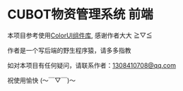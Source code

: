 # CUBOT物资管理系统 前端

本项目参考使用[ColorUI组件库](https://github.com/weilanwl/ColorUI), 感谢作者大大  ≧▽≦ 

作者是一个写后端的野生程序猿，请多多指教

如对本项目有任何疑问，请联系作者：1308410708@qq.com

祝使用愉快 (～￣▽￣)～
